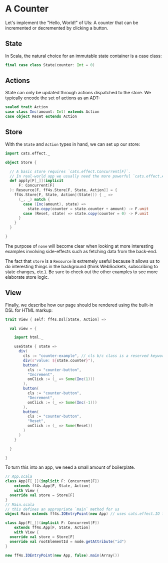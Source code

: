 # A Counter

Let's implement the "Hello, World!" of UIs:
A counter that can be incremented or decremented by clicking a button.

## State

In Scala, the natural choice for an immutable state container is a case class:

```scala mdoc:js:shared
final case class State(counter: Int = 0)
```

## Actions

State can only be updated through actions dispatched to the store.
We typically encode the set of actions as an ADT:

```scala mdoc:js:shared
sealed trait Action
case class Inc(amount: Int) extends Action
case object Reset extends Action
```

## Store

With the `State` and `Action` types in hand, we can set up our store:

```scala mdoc:js:shared
import cats.effect._

object Store {

  // A basic store requires `cats.effect.Concurrent[F]`.
  // In real-world app we usually need the more powerful `cats.effect.Async[F]`.
  def apply[F[_]](implicit
      F: Concurrent[F]
  ): Resource[F, ff4s.Store[F, State, Action]] = {
    ff4s.Store[F, State, Action](State()) { _ =>
      (_, _) match {
        case (Inc(amount), state) =>
          state.copy(counter = state.counter + amount) -> F.unit
        case (Reset, state) => state.copy(counter = 0) -> F.unit
      }
    }
  }

}
```

The purpose of `none` will become clear when looking at more interesting examples
involving side-effects such as fetching data from the back-end.

The fact that `store` is a `Resource` is extremely useful because it allows
us to do interesting things in the background (think WebSockets,
subscribing to state changes, etc.).
Be sure to check out the other examples to see more elaborate store logic.

## View

Finally, we describe how our page should be rendered using the built-in DSL
for HTML markup:

```scala mdoc:js:shared
trait View { self: ff4s.Dsl[State, Action] =>

  val view = {

    import html._

    useState { state =>
      div(
        cls := "counter-example", // cls b/c class is a reserved keyword in scala
        div(s"value: ${state.counter}"),
        button(
          cls := "counter-button",
          "Increment",
          onClick := (_ => Some(Inc(1)))
        ),
        button(
          cls := "counter-button",
          "Decrement",
          onClick := (_ => Some(Inc(-1)))
        ),
        button(
          cls := "counter-button",
          "Reset",
          onClick := (_ => Some(Reset))
        )
      )
    }

  }

}
```

To turn this into an app, we need a small amount of boilerplate.

```scala mdoc:js:compile-only
// App.scala
class App[F[_]](implicit F: Concurrent[F])
    extends ff4s.App[F, State, Action]
    with View {
  override val store = Store[F]
}
// Main.scala
// this defines an appropriate `main` method for us
object Main extends ff4s.IOEntryPoint(new App) // uses cats.effect.IO for F
```

```scala mdoc:js:invisible
class App[F[_]](implicit F: Concurrent[F])
    extends ff4s.App[F, State, Action]
    with View {
  override val store = Store[F]
  override val rootElementId = node.getAttribute("id")
}

new ff4s.IOEntryPoint(new App, false).main(Array())
```
